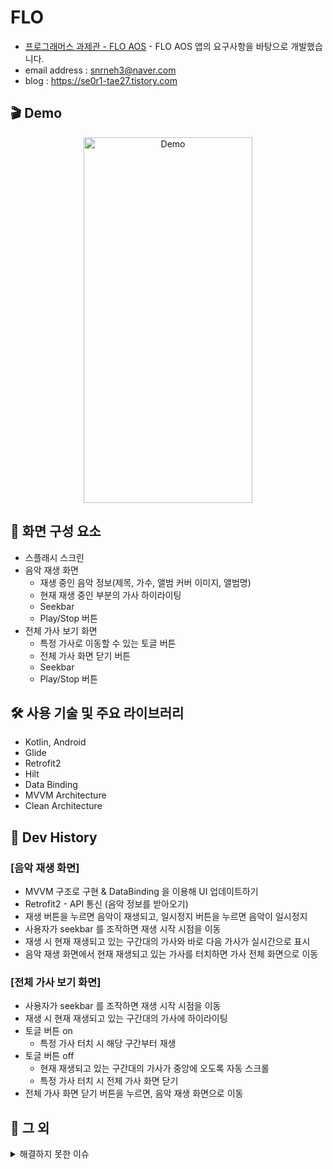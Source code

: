 # FLO
- [프로그래머스 과제관 - FLO AOS](https://school.programmers.co.kr/skill_check_assignments/3) - FLO AOS 앱의 요구사항을 바탕으로 개발했습니다.
- email address : snrneh3@naver.com 
- blog : https://se0r1-tae27.tistory.com

## 🎬 Demo
<p align="center" dir="auto">
  <img src="https://user-images.githubusercontent.com/32188154/183321555-f6ef31bb-844d-4c59-bf49-31660a629a47.gif" width="270px" height="585px" title="Demo" alt="Demo"></img>
</p>

## 👀 화면 구성 요소
- 스플래시 스크린
- 음악 재생 화면
    - 재생 중인 음악 정보(제목, 가수, 앨범 커버 이미지, 앨범명)
    - 현재 재생 중인 부분의 가사 하이라이팅
    - Seekbar
    - Play/Stop 버튼
- 전체 가사 보기 화면
    - 특정 가사로 이동할 수 있는 토글 버튼
    - 전체 가사 화면 닫기 버튼
    - Seekbar
    - Play/Stop 버튼

## 🛠 사용 기술 및 주요 라이브러리

- Kotlin, Android
- Glide
- Retrofit2
- Hilt
- Data Binding
- MVVM Architecture
- Clean Architecture

## 👣 Dev History
### [음악 재생 화면]
- MVVM 구조로 구현 & DataBinding 을 이용해 UI 업데이트하기
- Retrofit2 - API 통신 (음악 정보를 받아오기)
- 재생 버튼을 누르면 음악이 재생되고, 일시정지 버튼을 누르면 음악이 일시정지
- 사용자가 seekbar 를 조작하면 재생 시작 시점을 이동
- 재생 시 현재 재생되고 있는 구간대의 가사와 바로 다음 가사가 실시간으로 표시
- 음악 재생 화면에서 현재 재생되고 있는 가사를 터치하면 가사 전체 화면으로 이동

### [전체 가사 보기 화면]
- 사용자가 seekbar 를 조작하면 재생 시작 시점을 이동
- 재생 시 현재 재생되고 있는 구간대의 가사에 하이라이팅
- 토글 버튼 on
  - 특정 가사 터치 시 해당 구간부터 재생
- 토글 버튼 off
  - 현재 재생되고 있는 구간대의 가사가 중앙에 오도록 자동 스크롤
  - 특정 가사 터치 시 전체 가사 화면 닫기
- 전체 가사 화면 닫기 버튼을 누르면, 음악 재생 화면으로 이동

## 📃 그 외
<details>
<summary>해결하지 못한 이슈</summary>
<ul dir="auto">
<li>ViewStub 을 사용해서 구현했을 때, ViewStub 의 visibility 를 GONE 시켜도 사라지지 않는 현상</li>
<li>전체 가사 보기 화면에서 현재 재생되고 있는 구간대의 가사가 중앙에 오도록 자동 스크롤을 할 때 화면이 깜빡거리는 현상</li>
</ul>
</details>
